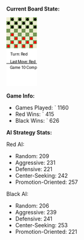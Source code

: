 
**Current Board State:**  
<!-- START_GIF -->
![Checkers Game](./checkers_game.gif)
<!-- END_GIF -->

**Game Info:**  
- Games Played: `<!-- GAMES_PLAYED --> 1160
- Red Wins: `<!-- RED_WINS --> 415
- Black Wins: `<!-- BLACK_WINS --> 626

<!-- AI_STATS -->
**AI Strategy Stats:**

Red AI:
- Random: 209
- Aggressive: 231
- Defensive: 221
- Center-Seeking: 242
- Promotion-Oriented: 257

Black AI:
- Random: 206
- Aggressive: 239
- Defensive: 241
- Center-Seeking: 253
- Promotion-Oriented: 221
